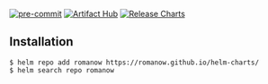 [![pre-commit](https://img.shields.io/badge/pre--commit-enabled-brightgreen?logo=pre-commit)](https://github.com/pre-commit/pre-commit)
[![Artifact Hub](https://img.shields.io/endpoint?url=https://artifacthub.io/badge/repository/romanow-helm-charts)](https://artifacthub.io/packages/search?repo=romanow-helm-charts)
[![Release Charts](https://github.com/Romanow/helm-charts/actions/workflows/charts-release.yaml/badge.svg?branch=master)](https://github.com/Romanow/helm-charts/actions/workflows/charts-release.yaml)

## Installation

```shell
$ helm repo add romanow https://romanow.github.io/helm-charts/
$ helm search repo romanow
```
